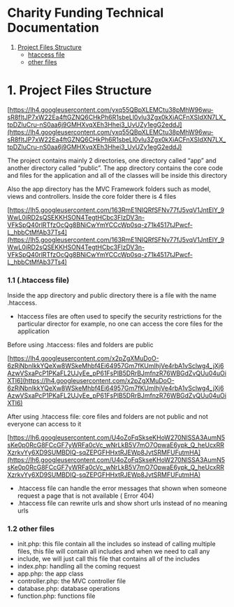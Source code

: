 # Charity Funding Technical Documentation

1. [Project Files Structure]()
    - [htaccess file]()
    - [other files]()

# **1. Project Files Structure**

[https://lh4.googleusercontent.com/yxq55QBpXLEMCtu38pMhW96wu-sR8fItJP7xW22Ea4ftGZNQ6CHkPh6R1sbeLl0vIu3Zgx0kXiACFnXSIdXN7LX_tpDZluCru-nS0aa6j9GMHXvqXEh3Hhei3_UvUZy1egG2eddJ](https://lh4.googleusercontent.com/yxq55QBpXLEMCtu38pMhW96wu-sR8fItJP7xW22Ea4ftGZNQ6CHkPh6R1sbeLl0vIu3Zgx0kXiACFnXSIdXN7LX_tpDZluCru-nS0aa6j9GMHXvqXEh3Hhei3_UvUZy1egG2eddJ)

The project contains mainly 2 directories, one directory called “app” and another directory called “public”. The app directory contains the core code and files for the application and all of the classes will be inside this directory

Also the app directory has the MVC Framework folders such as model, views and controllers. Inside the core folder there is 4 files

[https://lh5.googleusercontent.com/163RmE1NIQRfSFNv77fJ5vqV1JntElY_9WwL0iRD2sQSEKKHSON4TegtHCbc3FIzDV3n-VFkSpQ40rlRTfzOcQg8BNiCwYmYCCcWp0sq-z71k4517tJPwcf-L_hbbCtMfAb37Ts4](https://lh5.googleusercontent.com/163RmE1NIQRfSFNv77fJ5vqV1JntElY_9WwL0iRD2sQSEKKHSON4TegtHCbc3FIzDV3n-VFkSpQ40rlRTfzOcQg8BNiCwYmYCCcWp0sq-z71k4517tJPwcf-L_hbbCtMfAb37Ts4)

### **1.1 (.htaccess file)**

Inside the app directory and public directory there is a file with the name .htaccess.

- htaccess files are often used to specify the security restrictions for the particular director for example, no one can access the core files for the application

Before using .htaccess: files and folders are public

[https://lh4.googleusercontent.com/x2pZgXMuDoO-6zRjNbnIkkYQeXw8WSkeMhbf4Ei64957Gm7fKUmIhjVe4rbA1vSclwg4_jXj6AzwVSxaPcP1PKaFL2UJyEe_pP61FsPlB5DRrBJmfnzR76WBGdZvQUu04uOiXTl6](https://lh4.googleusercontent.com/x2pZgXMuDoO-6zRjNbnIkkYQeXw8WSkeMhbf4Ei64957Gm7fKUmIhjVe4rbA1vSclwg4_jXj6AzwVSxaPcP1PKaFL2UJyEe_pP61FsPlB5DRrBJmfnzR76WBGdZvQUu04uOiXTl6)

After using .htaccess file: core files and folders are not public and not everyone can access to it

[https://lh6.googleusercontent.com/U4oZoFqSkseKHoW270NISSA3AumN5sKe0p0RcG8FCcGF7yWRFa0cVc_wNrLkB5V7mO7OpwaE6ypk_Q_heUcxRRXzrkvYy6XD9SUMBDlQ-sqZEPGFHHxtRJEWp8JvtSRMFUFutmHA](https://lh6.googleusercontent.com/U4oZoFqSkseKHoW270NISSA3AumN5sKe0p0RcG8FCcGF7yWRFa0cVc_wNrLkB5V7mO7OpwaE6ypk_Q_heUcxRRXzrkvYy6XD9SUMBDlQ-sqZEPGFHHxtRJEWp8JvtSRMFUFutmHA)

- .htaccess file can handle the error messages that shown when someone request a page that is not available ( Error 404)
- .htaccess file can rewrite urls and show short urls instead of no meaning urls

### **1.2 other files**

- init.php: this file contain all the includes so instead of calling multiple files, this file will contain all includes and when we need to call any
- include, we will just call this file that contains all of the includes
- index.php: handling all the coming request
- app.php: the app class
- controller.php: the MVC controller file
- database.php: database operations
- function.php: functions file